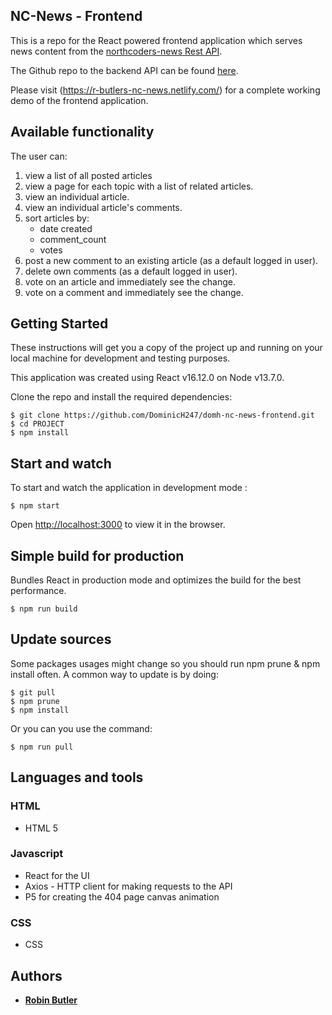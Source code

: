 ## NC-News - Frontend

This is a repo for the React powered frontend application which serves news content from the [northcoders-news Rest API](https://github.com/robinbutler/northcoders-news-api).

The Github repo to the backend API can be found [here](https://github.com/robinbutler/northcoders-news-api).

Please visit (https://r-butlers-nc-news.netlify.com/) for a complete working demo of the frontend application.

## Available functionality

The user can:

1. view a list of all posted articles
2. view a page for each topic with a list of related articles.
3. view an individual article.
4. view an individual article's comments.
5. sort articles by:
   - date created
   - comment_count
   - votes
6. post a new comment to an existing article (as a default logged in user).
7. delete own comments (as a default logged in user).
8. vote on an article and immediately see the change.
9. vote on a comment and immediately see the change.

## Getting Started

These instructions will get you a copy of the project up and running on your local machine for development and testing purposes.

This application was created using React v16.12.0 on Node v13.7.0.

Clone the repo and install the required dependencies:

```
$ git clone https://github.com/DominicH247/domh-nc-news-frontend.git
$ cd PROJECT
$ npm install
```

## Start and watch

To start and watch the application in development mode :

```
$ npm start
```

Open [http://localhost:3000](http://localhost:3000) to view it in the browser.

## Simple build for production

Bundles React in production mode and optimizes the build for the best performance.

```
$ npm run build
```

## Update sources

Some packages usages might change so you should run npm prune & npm install often. A common way to update is by doing:

```
$ git pull
$ npm prune
$ npm install
```

Or you can you use the command:

```
$ npm run pull
```

## Languages and tools

### HTML

- HTML 5

### Javascript

- React for the UI
- Axios - HTTP client for making requests to the API
- P5 for creating the 404 page canvas animation

### CSS

- CSS

## Authors

- **[Robin Butler](https://github.com/robinbutler)**
